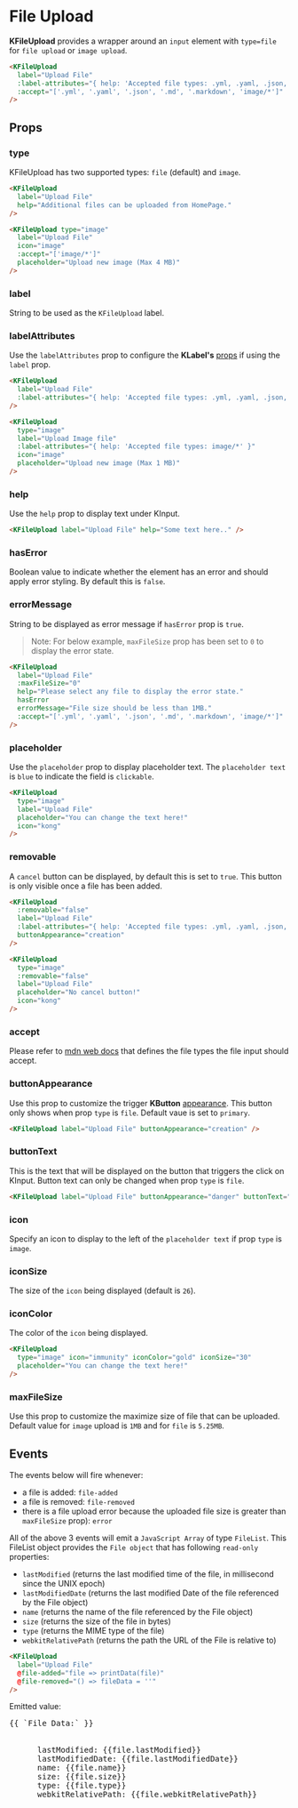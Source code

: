 # File Upload

**KFileUpload** provides a wrapper around an `input` element with `type=file` for `file upload` or `image upload`.
 
<KCard>
  <template v-slot:body>
    <KFileUpload label="Upload File" :label-attributes="{ help: `Accepted file types: ${acceptedFileType.join(', ')}` }" help="Additional files can be uploaded from HomePage." :accept="acceptedFileType" hasError />
  </template>
</KCard>

```html
<KFileUpload 
  label="Upload File" 
  :label-attributes="{ help: 'Accepted file types: .yml, .yaml, .json, .md, .markdown, image/*' }" 
  :accept="['.yml', '.yaml', '.json', '.md', '.markdown', 'image/*']"
/>
```

## Props

### type

KFileUpload has two supported types: `file` (default) and `image`.

<KCard>
  <template v-slot:body>
    <KFileUpload label="Upload File" :label-attributes="{ help: `Accepted file types: ${acceptedFileType.join(', ')}` }" help="Additional files can be uploaded from HomePage." :accept="acceptedFileType" />
  </template>
</KCard>

```html
<KFileUpload 
  label="Upload File" 
  help="Additional files can be uploaded from HomePage."
/>
```

<KCard class="mt-6">
  <template v-slot:body>
    <KFileUpload type="image" label="Upload File" :label-attributes="{ help: `Accepted file types: ${acceptedImageType}` }" class="image-with-label" icon="image" :accept="['image/*']" placeholder="Upload new image (Max 4 MB)" />
  </template>
</KCard>

```html
<KFileUpload type="image" 
  label="Upload File"
  icon="image" 
  :accept="['image/*']" 
  placeholder="Upload new image (Max 4 MB)"
/>
```

### label

String to be used as the `KFileUpload` label.

### labelAttributes

Use the `labelAttributes` prop to configure the **KLabel's** [props](/components/label.html) if using the `label` prop.

<KCard>
  <template v-slot:body>
    <KFileUpload label="Upload File" :label-attributes="{ help: `Accepted file types: ${acceptedFileType.join(', ')}` }" :accept="acceptedFileType"/>
  </template>
</KCard>

```html
<KFileUpload 
  label="Upload File" 
  :label-attributes="{ help: 'Accepted file types: .yml, .yaml, .json, .md, .markdown, image/*' }"
/>
```

<KCard class="mt-6">
  <template v-slot:body>
    <KFileUpload type="image" label="Upload Image File" :label-attributes="{ help: `Accepted file types: ${acceptedImageType}` }" class="image-with-label" icon="image" :accept="acceptedImageType" placeholder="Upload new image (Max 1 MB)" />
  </template>
</KCard>

```html
<KFileUpload 
  type="image" 
  label="Upload Image file" 
  :label-attributes="{ help: 'Accepted file types: image/*' }"
  icon="image" 
  placeholder="Upload new image (Max 1 MB)"
/>
```

### help

Use the `help` prop to display text under KInput.

<KCard>
  <template v-slot:body>
    <KFileUpload label="Upload File" :label-attributes="{ help: `Accepted file types: ${acceptedFileType.join(', ')}` }" help="Some text here.." :accept="acceptedFileType" />
  </template>
</KCard>

```html
<KFileUpload label="Upload File" help="Some text here.." />
```

### hasError

Boolean value to indicate whether the element has an error and should apply error styling. By default this is `false`.

### errorMessage

String to be displayed as error message if `hasError` prop is `true`.

> Note: For below example, `maxFileSize` prop has been set to `0` to display the error state.

<KCard>
  <template v-slot:body>
    <KFileUpload label="Upload File" :maxFileSize="0" help="Please select any file to display the error state." hasError errorMessage="File size should be less than 1MB." :label-attributes="{ help: `Accepted file types: ${acceptedFileType.join(', ')}` }" :accept="acceptedFileType" />
  </template>
</KCard>


```html
<KFileUpload 
  label="Upload File" 
  :maxFileSize="0" 
  help="Please select any file to display the error state." 
  hasError
  errorMessage="File size should be less than 1MB." 
  :accept="['.yml', '.yaml', '.json', '.md', '.markdown', 'image/*']" 
/>
```


### placeholder

Use the `placeholder` prop to display placeholder text. The `placeholder text` is `blue` to indicate the field is `clickable`.

<KCard class="mt-6">
  <template v-slot:body>
    <KFileUpload type="image" label="Upload File" :label-attributes="{ help: `Accepted file types: ${acceptedImageType}` }" class="image-with-label" :accept="acceptedImageType" placeholder="You can change the text here!" icon="kong" >
    </KFileUpload>
  </template>
</KCard>

```html
<KFileUpload 
  type="image" 
  label="Upload File"
  placeholder="You can change the text here!" 
  icon="kong" 
/>
```

### removable

A `cancel` button can be displayed, by default this is set to `true`. This button is only visible once a file has been added.

<KCard>
  <template v-slot:body>
    <KFileUpload label="Upload File" :label-attributes="{ help: `Accepted file types: ${acceptedFileType.join(', ')}` }" buttonAppearance="creation" :accept="acceptedFileType" :removable="false" />
  </template>
</KCard>

```html
<KFileUpload
  :removable="false"
  label="Upload File" 
  :label-attributes="{ help: 'Accepted file types: .yml, .yaml, .json, .md, .markdown, image/*' }"
  buttonAppearance="creation" 
/>
```

<KCard class="mt-6">
  <template v-slot:body>
    <KFileUpload type="image" label="Upload File" :label-attributes="{ help: `Accepted file types: ${acceptedImageType}` }" :removable="false" class="image-with-label" :accept="acceptedImageType" placeholder="No cancel button!" icon="kong" >
    </KFileUpload>
  </template>
</KCard>

```html
<KFileUpload 
  type="image"
  :removable="false"
  label="Upload File"
  placeholder="No cancel button!" 
  icon="kong"
/>
```

### accept

Please refer to [mdn web docs](https://developer.mozilla.org/en-US/docs/Web/HTML/Element/input/file#accept) that defines the file types the file input should accept. 

### buttonAppearance

Use this prop to customize the trigger **KButton** [appearance](/components/button.html#appearance). This button only shows when prop `type` is `file`. Default vaue is set to `primary`.

<KCard>
  <template v-slot:body>
    <KFileUpload label="Upload File" :label-attributes="{ help: `Accepted file types: ${acceptedFileType.join(', ')}` }" buttonAppearance="creation" :accept="acceptedFileType" />
  </template>
</KCard>

```html
<KFileUpload label="Upload File" buttonAppearance="creation" />
```

### buttonText

This is the text that will be displayed on the button that triggers the click on KInput. Button text can only be changed when prop `type` is `file`.

<KCard>
  <template v-slot:body>
    <KFileUpload label="Upload File" :label-attributes="{ help: `Accepted file types: ${acceptedFileType.join(', ')}` }" buttonAppearance="danger" buttonText="Click me" :accept="acceptedFileType" />
  </template>
</KCard>

```html
<KFileUpload label="Upload File" buttonAppearance="danger" buttonText="Click me" />
```

### icon

Specify an icon to display to the left of the `placeholder text` if prop `type` is `image`.

### iconSize

The size of the `icon` being displayed (default is `26`).

### iconColor

The color of the `icon` being displayed.

<KCard class="mt-6">
  <template v-slot:body>
    <KFileUpload type="image" label="Upload File" :label-attributes="{ help: `Accepted file types: ${acceptedImageType}` }" :accept="acceptedImageType" class="image-with-label" placeholder="Customized icon, iconColor & iconSize!" icon="immunity" iconColor="gold" iconSize="30" />
  </template>
</KCard>

```html
<KFileUpload 
  type="image" icon="immunity" iconColor="gold" iconSize="30" 
  placeholder="You can change the text here!"
/>
```
### maxFileSize

Use this prop to customize the maximize size of file that can be uploaded. Default value for `image` upload is `1MB` and for `file` is `5.25MB`.

## Events

The events below will fire whenever:

- a file is added: `file-added`
- a file is removed: `file-removed`
- there is a file upload error because the uploaded file size is greater than `maxFileSize` prop): `error`

All of the above 3 events will emit a `JavaScript Array` of type `FileList`. This FileList object provides the `File object` that has following `read-only` properties:

- `lastModified` (returns the last modified time of the file, in millisecond since the UNIX epoch)
- `lastModifiedDate` (returns the last modified Date of the file referenced by the File object)
- `name` (returns the name of the file referenced by the File object)
- `size` (returns the size of the file in bytes)
- `type` (returns the MIME type of the file)
- `webkitRelativePath` (returns the path the URL of the File is relative to)

<KCard>
  <template v-slot:body>
    <KFileUpload label="Upload File" :label-attributes="{ help: `Accepted file types: ${acceptedFileType.join(', ')}` }" :accept="acceptedFileType" @file-added="file => printData(file)" @file-removed="() => fileData = ''" />
  </template>
</KCard>

```html
<KFileUpload 
  label="Upload File" 
  @file-added="file => printData(file)" 
  @file-removed="() => fileData = ''" 
/>
```

<div class="mt-6">Emitted value: 
  <pre v-if="fileData.length" class="emitted-value">{{ `File Data:` }}
    <div v-for="(file) in fileData">
      <span>lastModified: {{file.lastModified}}</span>
      <span>lastModifiedDate: {{file.lastModifiedDate}}</span>
      <span>name: {{file.name}}</span>
      <span>size: {{file.size}}</span>
      <span>type: {{file.type}}</span>
      <span>webkitRelativePath: {{file.webkitRelativePath}}</span>
    </div>
  </pre>
</div>


<script lang="ts">
import { defineComponent } from 'vue'

export default defineComponent({
  data() {
    return {
      fileSize: '',
      fileName: '',
      imageSize: '',
      imageName: '',
      fileData: [],
      acceptedFileType: ['.yml', '.yaml', '.json', '.md', '.markdown', 'image/*'],
      acceptedImageType: ['image/*']
    }
  },
  methods: {
    printData (i) {
      this.fileData = Array.from(i)
    },
  }
})
</script>

<style lang="scss" scoped>
pre.emitted-value {
  font-size: var(--type-sm);
  white-space: pre-wrap;
  background-color: var(--grey-200);
  padding: var(--type-xxs);
  height: 200px;
  overflow: hidden;
}
</style>

<style lang="scss">
.k-file-upload {
  .image-upload-icon.kong-icon-image svg rect {
    fill: var(--blue-500);
  }
}
.image-with-label {
  .image-upload-icon.kong-icon {
    top: 37px;
  }
  .image-upload-description {
    top: 40px !important;
  }
}
</style>
